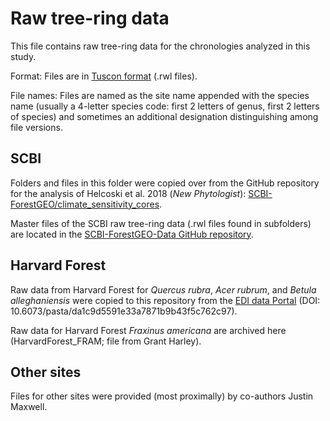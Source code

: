 # Raw tree-ring data

This file contains raw tree-ring data for the chronologies analyzed in this study.

Format: Files are in [Tuscon format](http://www.cybis.se/wiki/index.php/Tucson_format) (.rwl files).

File names: Files are named as the site name appended with the species name (usually a 4-letter species code: first 2 letters of genus, first 2 letters of species) and sometimes an additional designation distinguishing among file versions.

## SCBI

Folders and files in this folder were copied over from the GitHub repository for the analysis of Helcoski et al. 2018 (*New Phytologist*): [SCBI-ForestGEO/climate_sensitivity_cores](https://github.com/SCBI-ForestGEO/climate_sensitivity_cores). 

Master files of the SCBI raw tree-ring data (.rwl files found in subfolders) are located in the [SCBI-ForestGEO-Data GitHub repository](https://github.com/SCBI-ForestGEO/SCBI-ForestGEO-Data/tree/master/tree_cores/chronologies).

## Harvard Forest

Raw data from Harvard Forest for *Quercus rubra*, *Acer rubrum*, and *Betula alleghaniensis* were copied to this repository from the [EDI data Portal](https://portal.edirepository.org/nis/mapbrowse?scope=knb-lter-hfr&identifier=407) (DOI: 10.6073/pasta/da1c9d5591e33a7871b9b43f5c762c97). 

Raw data for Harvard Forest *Fraxinus americana* are archived here (HarvardForest_FRAM; file from Grant Harley).

## Other sites

Files for other sites were provided (most proximally) by co-authors Justin Maxwell. 
